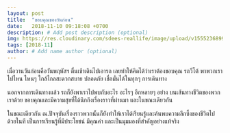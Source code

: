 ```yaml
---
layout: post
title:  "ขอบคุณของวันก่อน"
date:   2018-11-10 09:18:08 +0700
description: # Add post description (optional)
img: https://res.cloudinary.com/sdees-reallife/image/upload/v1555236899/SAM_0665.jpg # Add image post (optional)
tags: [2018-11]
author: # Add name author (optional)
---
```

เมื่อวานวันก่อนคือวันพฤหัสฯ ตื่นเช้าเดินไปเอารถ เลยทำให้คิดได้ว่าเราต้องขอบคุณ รถวีโต้ พาพวกเราไปไหน ไหนๆ ใกล้ไกลสะดวกสบาย ปลอดภัย เชื่อมั่นได้ในทุกๆ การเดินทาง

นอกจากการเดินทางแล้ว รถก็ยังพาเราไปพบกับอะไร อะไรๆ อีกหลายๆ อย่าง บนเส้นทางชีวิตของพวกเราด้วย ขอบคุณและมีความสุขที่ได้นึกถึงเรื่องราวที่ผ่านมา และในขณะเดียวกัน

ในขณะเดียวกัน ณ.ปัจจุบันเรื่องราวพวกนั้นก็ยังทำให้เราได้เรียนรู้และค้นพบความลึกซึ้งของชีวิตไปด้วยในที เป็นการเรียนรู้ที่มีประโยชน์ มีคุณค่า และเป็นมุมมองที่สำคัญอย่างแท้จริง

